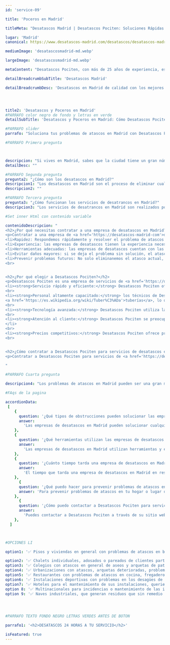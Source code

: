 ```yaml
---
id: 'service-09'

title: 'Poceros en Madrid'

titleMeta: "Desatascos Madrid | Desatascos Pociten: Soluciones Rápidas y Eficaces 24/7"

lugar: 'Madrid'
canonical: https://www.desatascos-madrid.com/desatascos/desatascos-madrid

mediumImage: 'desatascosmadrid-md.webp'

largeImage: 'desatascosmadrid-md.webp'

metaContent: "Desatascos Pociten, con más de 25 años de experiencia, es tu solución de confianza para desatascos en Madrid. Ofrecemos servicios rápidos y eficaces las 24 horas del día. Llámanos al 647 376 782 para solucionar tus problemas de atascos."

detailBreadcrumbSubTitle: 'Desatascos Madrid'

detailBreadcrumbDesc: 'Desatascos en Madrid de calidad con los mejores precios del mercado.'




title2: 'Desatascos y Poceros en Madrid'
#PARRAFO color negro de fondo y letras en verde
detailSubTitle: 'Desatascos y Poceros en Madrid: Cómo Desatascos Pociten puede ayudarte a solucionar tus problemas de atascos en la capital'

#PARRAFO slider
parrafo: "Soluciona tus problemas de atascos en Madrid con Desatascos Pociten: expertos en desatascos y limpieza de tuberías"

#PARRAFO Primera pregunta



descripcion: "Si vives en Madrid, sabes que la ciudad tiene un gran número de problemas de atascos en las tuberías y alcantarillado. Ya sea en la cocina, el baño, la ducha o el lavabo, puede haber situaciones en las que el agua no fluye correctamente, lo que puede ser muy molesto e incluso peligroso. En estas situaciones, contar con una empresa de desatascos en Madrid, como Desatascos Pociten, puede ser una gran ayuda para solucionar estos problemas de manera rápida y eficiente."
detailDesc: ""

#PARRAFO Segunda pregunta
pregunta2: "¿Cómo son los desatascos en Madrid?"
descripcion1: "Los desatascos en Madrid son el proceso de eliminar cualquier tipo de obstrucción o atasco que impida el flujo de agua en las tuberías de una casa, edificio o lugar de trabajo en la capital de España. En una ciudad tan grande como Madrid, es común experimentar problemas de atascos de desagües, especialmente en las tuberías más antiguas o en hogares que no han tenido un mantenimiento adecuado."
descripcion2: ""

#PARRAFO Tercera pregunta
pregunta3: "¿Cómo funcionan los servicios de desatrancos en Madrid?"
descripcion3: "Los servicios de desatrancos en Madrid son realizados por empresas especializadas en la limpieza y mantenimiento de tuberías, desagües y sistemas de saneamiento. Estas empresas cuentan con equipos y herramientas especializadas para eliminar cualquier tipo de obstrucción, como lodos, grasas, cabellos y otros residuos. Desatascos Pociten es lider en este sector y cuenta con una experiencia como poceros en Madrid de más de 20 años"

#Set inner Html con contenido variable

contenidoDescripcion: "
<h2>¿Por qué necesitas contratar a una empresa de desatascos en Madrid?</h2>
<p>Contratar a una empresa de <a href='https://desatascos-madrid-com'>desatascos en Madrid</a> puede ser necesario por varias razones. Si tienes problemas de atascos en tu hogar o lugar de trabajo, estas son algunas de las razones por las que deberías considerar contratar a una empresa de servicios de desatascos:</p>
<li>Rapidez: Respondemos rápidamente y resolver el problema de atascos en poco tiempo.</li>
<li>Experiencia: las empresas de desatascos tienen la experiencia necesaria para lidiar con cualquier tipo de obstrucción, lo que garantiza que el problema será resuelto adecuadamente.</li>
<li>Herramientas adecuadas: las empresas de desatascos cuentan con las herramientas y equipos adecuados para resolver cualquier tipo de problema de atascos en Madrid.</li>
<li>Evitar daños mayores: si se deja el problema sin solución, el atasco puede empeorar y causar daños mayores en las tuberías y en la estructura del edificio.</li>
<li>Prevenir problemas futuros: No solo eliminanemos el atasco actual, sino que también pueden detectar y solucionar problemas futuros en las tuberías y sistemas de saneamiento.</li>
<br>


<h2>¿Por qué elegir a Desatascos Pociten?</h2>
<p>Desatascos Pociten es una empresa de servicios de <a href='https://desatascos-madrid-com'>desatascos en Madrid</a> que se especializa en la eliminación de obstrucciones en tuberías y sistemas de saneamiento. Estos son algunos de los motivos por los que deberías elegir a Desatascos Pociten para solucionar tus problemas de <a href='https://desatascos-madrid-com'>atascos en Madrid</a>:</p>
<li><strong>Servicio rápido y eficiente:</strong> Desatascos Pociten ofrece un servicio rápido y eficiente, lo que significa que tu problema de atascos será resuelto en poco tiempo.</li>
<br>
<li><strong>Personal altamente capacitado:</strong> los técnicos de Desatascos Pociten están altamente capacitados para lidiar con cualquier tipo de obstrucción o atasco en tus 
<a href='https://es.wikipedia.org/wiki/Tuber%C3%ADa'>tuberías</a>, lo que garantiza que el problema será resuelto adecuadamente.</li>
<br>
<li><strong>Tecnología avanzada:</strong> Desatascos Pociten utiliza la tecnología más avanzada para detectar y eliminar obstrucciones en tuberías y sistemas de saneamiento, lo que garantiza la eficacia y calidad del servicio.</li>
<br>
<li><strong>Atención al cliente:</strong> Desatascos Pociten se preocupa por la satisfacción del cliente y ofrece atención personalizada y profesional para resolver cualquier duda o inquietud que tengas sobre el servicio de desatascos.
</li>
<br>
<li><strong>Precios competitivos:</strong> Desatascos Pociten ofrece precios competitivos para sus servicios de desatascos en Madrid, lo que significa que podrás solucionar tus problemas de atascos sin gastar una fortuna.</li>
<br>


<h2>¿Cómo contratar a Desatascos Pociten para servicios de desatascos en Madrid?</h2>
<p>Contratar a Desatascos Pociten para servicios de <a href='https://desatascospociten.es/'>desatascos en Madrid</a> es muy sencillo. Simplemente puedes contactar a la empresa a través de su sitio web o por teléfono para solicitar un presupuesto y coordinar una visita técnica en tu hogar o lugar de trabajo. Una vez que los técnicos de Desatascos Pociten han evaluado el problema, te ofrecerán una solución y un presupuesto para resolverlo.</p>

"

#PARRAFO Cuarta pregunta

descripcion4: "Los problemas de atascos en Madrid pueden ser una gran molestia, pero contar con los servicios de una empresa de desatascos en Madrid como Desatascos Pociten puede ser una gran ayuda para solucionarlos de manera rápida y eficiente. No dudes en contactar a Desatascos Pociten para solucionar cualquier problema de atascos en tu hogar o lugar de trabajo en la capital española."

#FAqs de la pagina

accordionData:
 [
    {
      question: '¿Qué tipos de obstrucciones pueden solucionar las empresas de desatascos en Madrid?',
      answer:
        'Las empresas de desatascos en Madrid pueden solucionar cualquier tipo de obstrucción en tuberías y sistemas de saneamiento, como lodos, grasas, cabellos y otros residuos',
    },
    {
      question: '¿Qué herramientas utilizan las empresas de desatascos en Madrid?',
      answer:
        'Las empresas de desatascos en Madrid utilizan herramientas y equipos especializados, como cámaras de inspección de tuberías, hidrolimpiadoras y desatascadores eléctricos.',
    },
    {
      question: '¿Cuánto tiempo tarda una empresa de desatascos en Madrid en resolver un problema de atascos?',
      answer:
        'El tiempo que tarda una empresa de desatascos en Madrid en resolver un problema de atascos depende del tipo y la gravedad de la obstrucción, pero en general, pueden resolver el problema en poco tiempo.',
    },
      {
      question: '¿Qué puedo hacer para prevenir problemas de atascos en mi hogar o lugar de trabajo en Madrid?',
      answer: 'Para prevenir problemas de atascos en tu hogar o lugar de trabajo en Madrid, es recomendable tener un mantenimiento adecuado de las tuberías y sistemas de saneamiento, evitando arrojar residuos sólidos por el desagüe y evitando verter grasas o aceites por el fregadero.'
    },
      {
      question: '¿Cómo puedo contactar a Desatascos Pociten para servicios de desatascos en Madrid?',
      answer:
        'Puedes contactar a Desatascos Pociten a través de su sitio web o por teléfono para solicitar un presupuesto y coordinar una visita técnica en tu hogar o lugar de trabajo.',
    },
  ]



#OPCIONES LI

option1: '✅ Pisos y viviendas en general con problemas de atascos en bañeras, fregaderos o inodoros.'

option2: '✅ Chalets individuales, adosados o pareados de clientes particulares en general con problemas de atascos en arquetas de hojas o tierra. '
option3: '✅ Colegios con atascos en general de aseos y arquetas de patios.'
option4: '✅ Urbanizaciones con atascos, arquetas deterioradas, problemas de tuberías o bajantes.'
option5: '✅ Restaurantes con problemas de atascos en cocina, fregaderos o en los aseos de los clientes.'
option6: '✅ Instalaciones deportivas con problemas en los desagües de las piscina o vaciado de arquetas en los vestuarios.'
option7: '✅ Hoteles para el mantenimiento de sus instalaciones, queriendo dar siempre el mejor servicio a sus huéspedes.'
option 8: '✅ Multinacionales para incidencias o mantenimiento de las instalaciones distribuidas en sus oficinas.'
option 9: '✅ Naves industriales, que generan residuos que sin remedio se acumulan en sus arquetas produciendo atrancos.'




#PARRAFO TEXTO FONDO NEGRO LETRAS VERDES ANTES DE BOTON

parrafo1: '<h2>DESATASCOS 24 HORAS A TU SERVICIO</h2>'

isFeatured: true
---
```

